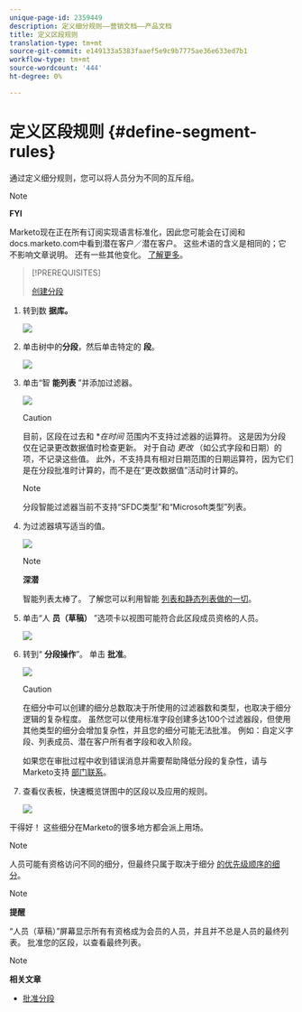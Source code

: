 ```yaml
---
unique-page-id: 2359449
description: 定义细分规则——营销文档——产品文档
title: 定义区段规则
translation-type: tm+mt
source-git-commit: e149133a5383faaef5e9c9b7775ae36e633ed7b1
workflow-type: tm+mt
source-wordcount: '444'
ht-degree: 0%

---
```



# 定义区段规则 {#define-segment-rules}

通过定义细分规则，您可以将人员分为不同的互斥组。

>[!NOTE]
>
>**FYI**
>
>Marketo现在正在所有订阅实现语言标准化，因此您可能会在订阅和docs.marketo.com中看到潜在客户／潜在客户。 这些术语的含义是相同的；它不影响文章说明。 还有一些其他变化。 [了解更多](http://docs.marketo.com/display/DOCS/Updates+to+Marketo+Terminology)。

>[!PREREQUISITES]
>
>[创建分段](create-a-segmentation.md)

1. 转到数 **据库。**

   ![](assets/image2017-3-28-14-3a7-3a42.png)

1. 单击树中的**分段**，然后单击特定的 **段**。

   ![](assets/image2017-3-28-14-3a11-3a15.png)

1. 单击“智 **能列表** ”并添加过滤器。

   ![](assets/image2017-3-28-14-3a18-3a19.png)

   >[!CAUTION]
   >
   >目前，区段在过去和 **在时间* 范围内不支持过滤器的运算符。 这是因为分段仅在记录更改数据值时检查更新。 对于自动 *更改* （如公式字段和日期）的项，不记录这些值。 此外，不支持具有相对日期范围的日期运算符，因为它们是在分段批准时计算的，而不是在“更改数据值”活动时计算的。

   >[!NOTE]
   >
   >分段智能过滤器当前不支持“SFDC类型”和“Microsoft类型”列表。

1. 为过滤器填写适当的值。

   ![](assets/image2017-3-28-14-3a18-3a33.png)

   >[!NOTE]
   >
   >**深潜**
   >
   >
   >智能列表太棒了。 了解您可以利用智能 [列表和静态列表做的一切](http://docs.marketo.com/display/docs/smart+lists+and+static+lists)。

1. 单击“人 **员（草稿）** ”选项卡以视图可能符合此区段成员资格的人员。

   ![](assets/image2017-3-28-14-3a20-3a15.png)

1. 转到“ **分段操作**”。 单击 **批准**。

   ![](assets/image2014-9-15-11-3a36-3a7.png)

   >[!CAUTION]
   >
   >在细分中可以创建的细分总数取决于所使用的过滤器数和类型，也取决于细分逻辑的复杂程度。 虽然您可以使用标准字段创建多达100个过滤器段，但使用其他类型的细分会增加复杂性，并且您的细分可能无法批准。 例如：自定义字段、列表成员、潜在客户所有者字段和收入阶段。
   >
   >
   >如果您在审批过程中收到错误消息并需要帮助降低分段的复杂性，请与Marketo支持 [部门联系](http://nation.marketo.com/t5/Support/ct-p/Support)。

1. 查看仪表板，快速概览饼图中的区段以及应用的规则。

   ![](assets/image2014-9-15-11-3a36-3a19.png)

干得好！ 这些细分在Marketo的很多地方都会派上用场。

>[!NOTE]
>
>人员可能有资格访问不同的细分，但最终只属于取决于细分 [的优先级顺序的细分](segmentation-order-priority.md)。

>[!NOTE]
>
>**提醒**
>
>“人员（草稿）”屏幕显示所有有资格成为会员的人员，并且并不总是人员的最终列表。 批准您的区段，以查看最终列表。

>[!NOTE]
>
>**相关文章**
>
>* [批准分段](approve-a-segmentation.md)

>



